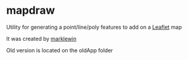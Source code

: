 # mapdraw


Utility for generating a point/line/poly features to add on a [Leaflet](http://leafletjs.com/) map

It was created by [marklewin](https://github.com/marklewin)

Old version is located on the oldApp folder


